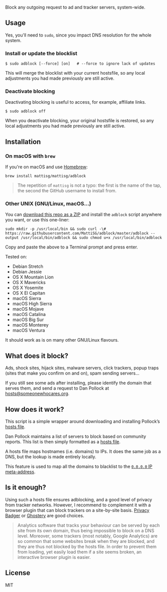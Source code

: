 Block any outgoing request to ad and tracker servers, system-wide.


Usage
-----

Yes, you'll need to `sudo`, since you impact DNS resolution for the whole system.

### Install or update the blocklist

```
$ sudo adblock [--force] [on]	# --force to ignore lack of updates
```

This will merge the blocklist with your current hostsfile, so any local adjustments you had made previously are still active.

### Deactivate blocking

Deactivating blocking is useful to access, for example, affiliate links.

```
$ sudo adblock off
```

When you deactivate blocking, your original hostsfile is restored, so any local adjustments you had made previously are still active.


Installation
------------

### On macOS with `brew`

If you're on macOS and use [Homebrew](http://brew.sh):

```shell
brew install mattisg/mattisg/adblock
```

> The repetition of `mattisg` is not a typo: the first is the name of the tap, the second the GitHub username to install from.

### Other UNIX (GNU/Linux, macOS…)

You can [download this repo as a ZIP](https://github.com/MattiSG/adblock/archive/master.zip) and install the `adblock` script anywhere you want, or use this one-liner:

	sudo mkdir -p /usr/local/bin && sudo curl -\# https://raw.githubusercontent.com/MattiSG/adblock/master/adblock --output /usr/local/bin/adblock && sudo chmod u+x /usr/local/bin/adblock

Copy and paste the above to a Terminal prompt and press enter.

Tested on:

- Debian Stretch
- Debian Jessie
- OS X Mountain Lion
- OS X Mavericks
- OS X Yosemite
- OS X El Capitan
- macOS Sierra
- macOS High Sierra
- macOS Mojave
- macOS Catalina
- macOS Big Sur
- macOS Monterey
- macOS Ventura

It should work as is on many other GNU/Linux flavours.


What does it block?
-------------------

Ads, shock sites, hijack sites, malware servers, click trackers, popup traps (sites that make you confirm on and on), spam sending servers…

If you still see some ads after installing, please identify the domain that serves them, and send a request to Dan Pollock at hosts@someonewhocares.org.


How does it work?
-----------------

This script is a simple wrapper around downloading and installing Pollock’s [hosts file](http://someonewhocares.org/hosts/).

Dan Pollock maintains a list of servers to block based on community reports. This list is then simply formatted as a [hosts file](http://en.wikipedia.org/wiki/Hosts_file).

A hosts file maps hostnames (i.e. domains) to IPs. It does the same job as a DNS, but the lookup is made entirely locally.

This feature is used to map all the domains to blacklist to the [`0.0.0.0` IP meta-address](http://en.wikipedia.org/wiki/0.0.0.0).


Is it enough?
-------------

Using such a hosts file ensures adblocking, and a good level of privacy from tracker networks. However, I recommend to complement it with a browser plugin that can block trackers on a site-by-site basis. [Privacy Badger](https://www.eff.org/privacybadger) or [Ghostery](https://www.ghostery.com/try-us/download-browser-extension/) are good choices.

> Analytics software that tracks your behaviour can be served by each site from its own domain, thus being impossible to block on a DNS level.
> Moreover, some trackers (most notably, Google Analytics) are so common that some websites break when they are blocked, and they are thus not blocked by the hosts file. In order to prevent them from loading, yet easily load them if a site seems broken, an interactive browser plugin is easier.


License
-------

MIT
